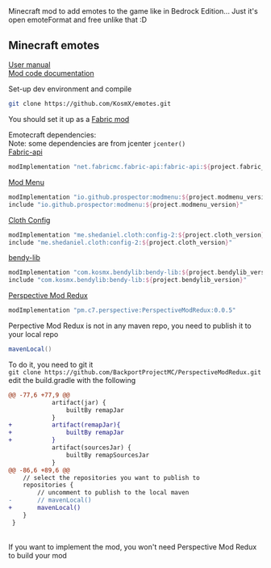 ##
Minecraft mod to add emotes to the game like in Bedrock Edition...
Just it's open emoteFormat and free unlike that :D
## Minecraft emotes

[User manual](https://kosmx.gitbook.io/emotecraft/)  
[Mod code documentation](https://github.com/KosmX/emotes/wiki)


Set-up dev environment and compile
```bash
git clone https://github.com/KosmX/emotes.git
```
You should set it up as a [Fabric mod](https://fabricmc.net/wiki/tutorial:setup)

Emotecraft dependencies:  
Note: some dependencies are from jcenter `jcenter()`
<br>
[Fabric-api](https://www.curseforge.com/minecraft/mc-mods/fabric-api)
```groovy
modImplementation "net.fabricmc.fabric-api:fabric-api:${project.fabric_version}"
```
[Mod Menu](https://github.com/TerraformersMC/ModMenu)
```groovy
modImplementation "io.github.prospector:modmenu:${project.modmenu_version}"
include "io.github.prospector:modmenu:${project.modmenu_version}"
```
[Cloth Config](https://github.com/shedaniel/cloth-config)
```groovy
modImplementation "me.shedaniel.cloth:config-2:${project.cloth_version}"
include "me.shedaniel.cloth:config-2:${project.cloth_version}"
```
[bendy-lib](https://github.com/kosmx/bendy-lib)  
```groovy
modImplementation "com.kosmx.bendylib:bendy-lib:${project.bendylib_version}"
include "com.kosmx.bendylib:bendy-lib:${project.bendylib_version}"
```  
    
[Perspective Mod Redux](https://github.com/BackportProjectMC/PerspectiveModRedux)
```groovy
modImplementation "pm.c7.perspective:PerspectiveModRedux:0.0.5"
```
Perpective Mod Redux is not in any maven repo, you need to publish it to your local repo
```groovy
mavenLocal()
```
To do it, you need to git it  
`git clone https://github.com/BackportProjectMC/PerspectiveModRedux.git`  
edit the build.gradle with the following
```diff
@@ -77,6 +77,9 @@
 			artifact(jar) {
 				builtBy remapJar
 			}
+			artifact(remapJar){
+				builtBy remapJar
+			}
 			artifact(sourcesJar) {
 				builtBy remapSourcesJar
 			}
@@ -86,6 +89,6 @@
 	// select the repositories you want to publish to
 	repositories {
 		// uncomment to publish to the local maven
-		// mavenLocal()
+		mavenLocal()
 	}
 }
```
<br>
If you want to implement the mod, you won't need Perspective Mod Redux to build your mod